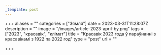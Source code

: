 ```yaml
---
_template: post
---
```



+++
aliases = ""
categories = ["Зямля"]
date = 2023-03-31T11:28:07Z
description = ""
image = "/images/article-2023-april-by.png"
tags = ["2023", "красавік", "клiмат"]
title = "Красавік 2023 года ў параўнанні з красавікамі з 1922 па 2022 год"
type = "post"
url = ""

+++
